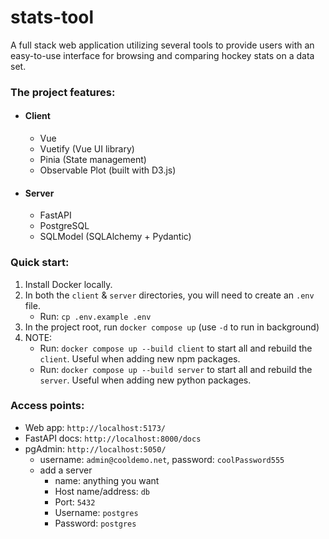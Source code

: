# stats-tool

A full stack web application utilizing several tools to provide users with an easy-to-use interface for browsing and comparing hockey stats on a data set.

### The project features:
- #### Client
  - Vue
  - Vuetify (Vue UI library)
  - Pinia (State management)
  - Observable Plot (built with D3.js)
- #### Server
  - FastAPI
  - PostgreSQL
  - SQLModel (SQLAlchemy + Pydantic)

### Quick start:

1. Install Docker locally.
2. In both the `client` & `server` directories, you will need to create an `.env` file.
   - Run: `cp .env.example .env`
3. In the project root, run `docker compose up` (use `-d` to run in background)
4. NOTE:
   - Run: `docker compose up --build client` to start all and rebuild the `client`. Useful when adding new npm packages.
   - Run: `docker compose up --build server` to start all and rebuild the `server`. Useful when adding new python packages.


### Access points:
- Web app: `http://localhost:5173/`
- FastAPI docs: `http://localhost:8000/docs`
- pgAdmin: `http://localhost:5050/` 
  - username: `admin@cooldemo.net`, password: `coolPassword555`
  - add a server
    - name: anything you want
    - Host name/address: `db`
    - Port: `5432`
    - Username: `postgres`
    - Password: `postgres`


